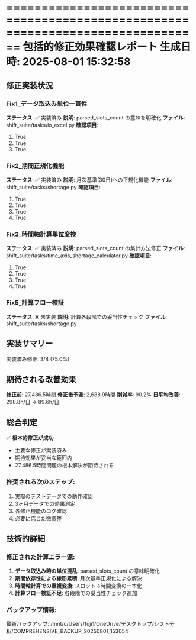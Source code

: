 ================================================================================
包括的修正効果確認レポート
生成日時: 2025-08-01 15:32:58
================================================================================

## 修正実装状況

### Fix1_データ取込み単位一貫性
**ステータス**: ✅ 実装済み
**説明**: parsed_slots_count の意味を明確化
**ファイル**: shift_suite/tasks/io_excel.py
**確認項目**:
  1. True
  2. True
  3. True

### Fix2_期間正規化機能
**ステータス**: ✅ 実装済み
**説明**: 月次基準(30日)への正規化機能
**ファイル**: shift_suite/tasks/shortage.py
**確認項目**:
  1. True
  2. True
  3. True
  4. True

### Fix3_時間軸計算単位変換
**ステータス**: ✅ 実装済み
**説明**: parsed_slots_count の集計方法修正
**ファイル**: shift_suite/tasks/time_axis_shortage_calculator.py
**確認項目**:
  1. True
  2. True
  3. True
  4. True

### Fix5_計算フロー検証
**ステータス**: ❌ 未実装
**説明**: 計算各段階での妥当性チェック
**ファイル**: shift_suite/tasks/shortage.py

## 実装サマリー
実装済み修正: 3/4 (75.0%)

## 期待される改善効果
**修正前**: 27,486.5時間
**修正後予測**: 2,688.9時間
**削減率**: 90.2%
**日平均改善**: 298.8h/日 → 89.6h/日

## 総合判定
✅ **根本的修正が成功**
- 主要な修正が実装済み
- 期待効果が妥当な範囲内
- 27,486.5時間問題の根本解決が期待される

### 推奨される次のステップ:
1. 実際のテストデータでの動作確認
2. 3ヶ月データでの効果測定
3. 各修正機能のログ確認
4. 必要に応じた微調整

## 技術的詳細
### 修正された計算エラー源:
1. **データ取込み時の単位混乱**: parsed_slots_count の意味明確化
2. **期間依存性による線形累積**: 月次基準正規化による解決
3. **時間軸計算での重複変換**: スロット→時間変換の一本化
4. **計算フロー検証不足**: 各段階での妥当性チェック追加

### バックアップ情報:
最新バックアップ: /mnt/c/Users/fuji1/OneDrive/デスクトップ/シフト分析/COMPREHENSIVE_BACKUP_20250801_153054